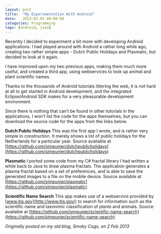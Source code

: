 ```yaml
---
layout: post
title:  "My Experimentation With Android"
date:   2013-02-05 00:00:00
categories: Programming
tags: [android, java]
---
```


Recently I decided to experiment a bit more with developing Android applications. I had played around with Android a rather long while ago, creating two rather simple apps - Dutch Public Holidays and Plasmatic, but decided to look at it again.

I have improved upon my two previous apps, making them much more useful, and created a third app, using webservices to look up animal and plant scientific names.

Thanks to the thousands of Android tutorials littering the web, it is not hard at all to get started in Android development, and the integrated Eclipse/Android SDK makes for a very pleasurable development environment.

Since there is nothing that can&#8217;t be found in other tutorials in the applications, I won't list the code for the apps themselves, but you can download the source code for the apps from the links below.

**Dutch Public Holidays**
This was the first app I wrote, and is rather very simple in construction. It merely shows a list of public holidays for the Netherlands for a particular year.
Source available at [https://github.com/sjmeunier/dutchpublicholidays](https://github.com/sjmeunier/dutchpublicholidays)

**Plasmatic**
I ported some code from my C&#35; fractal library I had written a while back to Java to draw plasma fractals. The application generates a plasma fractal based on a set of preferences, and is able to save the generated images to a file on the mobile device.
Source available at [https://github.com/sjmeunier/plasmatic](https://github.com/sjmeunier/plasmatic)

**Scientific Name Search**
This app makes use of a webservice provided by [www.itis.gov](http://www.itis.gov/) to search for information such as the scientific name and taxonimic classification of plants and animals.
Source available at [https://github.com/sjmeunier/scientific-name-search](https://github.com/sjmeunier/scientific-name-search)

_Originally posted on my old blog, Smoky Cogs, on 2 Feb 2013_
